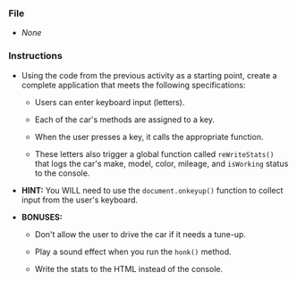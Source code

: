 ### File

* _None_

### Instructions

* Using the code from the previous activity as a starting point, create a complete application that meets the following specifications:

  * Users can enter keyboard input (letters).

  * Each of the car's methods are assigned to a key.

  * When the user presses a key, it calls the appropriate function.

  * These letters also trigger a global function called `reWriteStats()` that logs the car's make, model, color, mileage, and `isWorking` status to the console.

* **HINT:** You WILL need to use the `document.onkeyup()` function to collect input from the user's keyboard.

* **BONUSES:** 

  * Don't allow the user to drive the car if it needs a tune-up.
  
  * Play a sound effect when you run the `honk()` method.

  * Write the stats to the HTML instead of the console.
